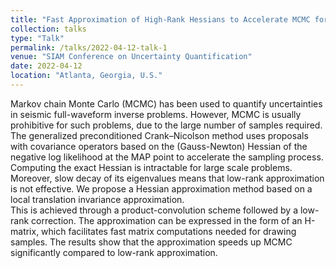 ```yaml
---
title: "Fast Approximation of High-Rank Hessians to Accelerate MCMC for Bayesian Seismic Inversion"
collection: talks
type: "Talk"
permalink: /talks/2022-04-12-talk-1
venue: "SIAM Conference on Uncertainty Quantification"
date: 2022-04-12
location: "Atlanta, Georgia, U.S."
---
```


Markov chain Monte Carlo (MCMC) has been used to quantify uncertainties in seismic full-waveform inverse problems.
However, MCMC is usually prohibitive for such problems, due to the large number of samples required. 
The generalized preconditioned Crank–Nicolson method uses proposals with covariance operators based on the (Gauss-Newton) Hessian of the negative log likelihood at the MAP point to accelerate the sampling process. 
Computing the exact Hessian is intractable for large scale problems. Moreover, slow decay of its eigenvalues means that low-rank approximation is not effective.
We propose a Hessian approximation method based on a local translation invariance approximation.  
This is achieved through a product-convolution scheme followed by a low-rank correction.
The approximation can be expressed in the form of an H-matrix, which facilitates fast matrix computations needed for drawing samples. The results show that the approximation speeds up MCMC significantly compared to low-rank approximation.
